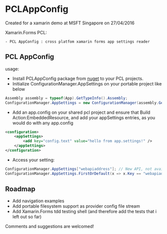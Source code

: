 # PCLAppConfig


Created for a xamarin demo at MSFT Singapore on 27/04/2016


Xamarin.Forms PCL:

	- PCL AppConfig : cross platfom xamarin forms app settings reader
	
## PCL AppConfig

usage:

- Install PCLAppConfig package from [nuget](https://www.nuget.org/packages/BSN.Common.PCLAppConfig) to your PCL projects.
- Initialize ConfigurationManager.AppSettings on your portable project like below

``` C#
Assembly assembly = typeof(App).GetTypeInfo().Assembly;
ConfigurationManager.AppSettings = new ConfigurationManager(assembly.GetManifestResourceStream("DemoApp.App.config")).GetAppSettings;
```

- Add an app.config on your shared pcl project and ensure that Build Action:EmbeddedResource, and add your appSettings entries, as you would do with any app.config

``` xml
<configuration>
	<appSettings>
        <add key="config.text" value="hello from app.settings!" />
    </appSettings>
</configuration>
```

- Access your setting:

``` C#
ConfigurationManager.AppSettings["webapiaddress"]; // New API, not available in package yet.
ConfigurationManager.AppSettings.FirstOrDefault(x => x.Key == "webapiaddress").Value; // Old API currently available on package.
```

## Roadmap

- Add navigation examples
- Add portable filesystem support as provider config file stream
- Add Xamarin.Forms tdd testing shell (and therefore add the tests that i left out so far)


Comments and suggestions are welcomed!
